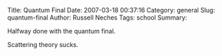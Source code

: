 Title: Quantum Final
Date: 2007-03-18 00:37:16
Category: general
Slug: quantum-final
Author: Russell Neches
Tags: school
Summary: 


Halfway done with the quantum final.

Scattering theory sucks.
